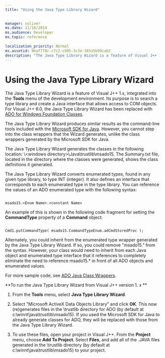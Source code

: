 ```yaml
---
title: "Using the Java Type Library Wizard"
 
 
manager: soliver
ms.date: 11/16/2014
ms.audience: Developer
ms.topic: reference
  
localization_priority: Normal
ms.assetid: 96af770c-c7c2-c905-3c3e-383a5b99cab2
description: "The Java Type Library Wizard is a feature of Visual J++ 1.x, integrated into the Tools menu of the development environment. Its purpose is to search a type library and create a Java interface that allows access to COM objects. For Visual J++ 6.0, the Java Type Library Wizard has been replaced with ADO for Windows Foundation Classes."
---
```


# Using the Java Type Library Wizard

The Java Type Library Wizard is a feature of Visual J++ 1.x, integrated into the **Tools** menu of the development environment. Its purpose is to search a type library and create a Java interface that allows access to COM objects. For Visual J++ 6.0, the Java Type Library Wizard has been replaced with [ADO for Windows Foundation Classes](ado-wfc-programming.md).
  
The Java Type Library Wizard produces similar results as the command-line tools included with the [Microsoft SDK for Java](using-the-microsoft-sdk-for-java.md). However, you cannot step into the class wrappers that the Wizard generates, unlike the class wrappers generated by the Microsoft SDK for Java.
  
The Java Type Library Wizard generates the classes in the following location: \\<windows directory\>\Java\trustlib\msado15. The Summary.txt file, located in the directory where the classes were generated, shows the class definitions it generated.
  
The Java Type Library Wizard converts enumerated types, found in any given type library, to type INT (integer). It also defines an interface that corresponds to each enumerated type in the type library. You can reference the values of an ADO enumerated type with the following syntax:
  
```
 
msado15.<Enum Name>.<constant Name> 

```

An example of this is shown in the following code fragment for setting the **CommandType** property of a **Command** object: 
  
```
 
Cmd1.putCommandType( msado15.CommandTypeEnum.adCmdStoredProc ); 

```

Alternately, you could inherit from the enumerated type wrapper generated by the Java Type Library Wizard. If so, you could remove "msado15." from the syntax. However, your class would need to inherit from each Java object and enumerated type interface that it references to completely eliminate the need to reference msado15.\* in front of all ADO objects and enumerated values.
  
For more sample code, see [ADO Java Class Wrappers](ado-java-class-wrappers.md).
  
 **To run the Java Type Library Wizard from Visual J++ version 1. *x* **
  
1. From the **Tools** menu, select **Java Type Library Wizard**. 
    
2. Select "Microsoft ActiveX Data Objects Library" and click **OK**. This now (re)generates files in the \trustlib directory for ADO (by default at c:\winnt\java\trustlib\msado15). If you used the Microsoft SDK for Java to already generate classes for ADO, they will be replaced with those from the Java Type Library Wizard. 
    
3. To use these files, open your project in Visual J++. From the **Project** menu, choose **Add To Project**. Select **Files**, and add all of the .JAVA files generated in the \trustlib directory (by default at c:\winnt\java\trustlib\msado15) to your project. 
    

